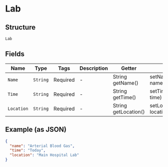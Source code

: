 
# Lab

## Structure

`Lab`

## Fields

| Name | Type | Tags | Description | Getter | Setter |
|  --- | --- | --- | --- | --- | --- |
| `Name` | `String` | Required | - | String getName() | setName(String name) |
| `Time` | `String` | Required | - | String getTime() | setTime(String time) |
| `Location` | `String` | Required | - | String getLocation() | setLocation(String location) |

## Example (as JSON)

```json
{
  "name": "Arterial Blood Gas",
  "time": "Today",
  "location": "Main Hospital Lab"
}
```

